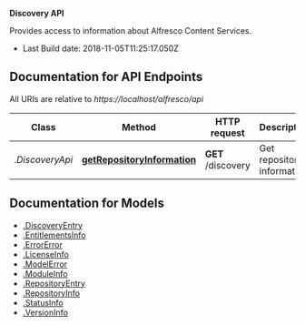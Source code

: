 **Discovery API**

Provides access to information about Alfresco Content Services.


- Last Build date: 2018-11-05T11:25:17.050Z


## Documentation for API Endpoints

All URIs are relative to *https://localhost/alfresco/api*

Class | Method | HTTP request | Description
------------ | ------------- | ------------- | -------------
*.DiscoveryApi* | [**getRepositoryInformation**](docs/DiscoveryApi.md#getRepositoryInformation) | **GET** /discovery | Get repository information


## Documentation for Models

 - [.DiscoveryEntry](docs/DiscoveryEntry.md)
 - [.EntitlementsInfo](docs/EntitlementsInfo.md)
 - [.ErrorError](docs/ErrorError.md)
 - [.LicenseInfo](docs/LicenseInfo.md)
 - [.ModelError](docs/ModelError.md)
 - [.ModuleInfo](docs/ModuleInfo.md)
 - [.RepositoryEntry](docs/RepositoryEntry.md)
 - [.RepositoryInfo](docs/RepositoryInfo.md)
 - [.StatusInfo](docs/StatusInfo.md)
 - [.VersionInfo](docs/VersionInfo.md)

